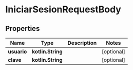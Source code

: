 
# IniciarSesionRequestBody

## Properties
Name | Type | Description | Notes
------------ | ------------- | ------------- | -------------
**usuario** | **kotlin.String** |  |  [optional]
**clave** | **kotlin.String** |  |  [optional]



